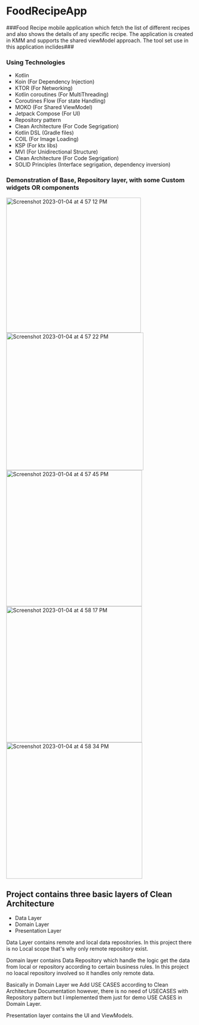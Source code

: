 # FoodRecipeApp
###Food Recipe mobile application which fetch the list of different recipes and also shows the details of any specific recipe. The application is created in KMM and supports the shared viewModel approach. The tool set use in this application inclides###
### Using Technologies ###
* Kotlin
* Koin (For Dependency Injection)
* KTOR (For Networking)
* Kotlin coroutines (For MultiThreading)
* Coroutines Flow (For state Handling)
* MOKO (For Shared ViewModel)
* Jetpack Compose (For UI)
* Repository pattern
* Clean Architecture (For Code Segrigation)
* Kotlin DSL (Gradle files)
* COIL (For Image Loading)
* KSP (For ktx libs)
* MVI  (For Unidirectional Structure)
* Clean Architecture (For Code Segrigation)
* SOLID Principles (Interface segrigation, dependency inversion)

### Demonstration of Base, Repository layer, with some Custom widgets OR components ###
<img width="360" alt="Screenshot 2023-01-04 at 4 57 12 PM" src="https://user-images.githubusercontent.com/11786840/210550551-d0c78ed1-68dc-4517-bdef-f4260f8a8990.png">
<img width="367" alt="Screenshot 2023-01-04 at 4 57 22 PM" src="https://user-images.githubusercontent.com/11786840/210550565-de9bb5a6-a3f3-459c-aa37-5b0ae75a2b12.png">
<img width="363" alt="Screenshot 2023-01-04 at 4 57 45 PM" src="https://user-images.githubusercontent.com/11786840/210550572-f3522b82-dcc8-46b5-ad34-6f9dd2349d89.png">
<img width="363" alt="Screenshot 2023-01-04 at 4 58 17 PM" src="https://user-images.githubusercontent.com/11786840/210550587-87d754b1-1299-4a58-be42-8572130c6439.png">
<img width="364" alt="Screenshot 2023-01-04 at 4 58 34 PM" src="https://user-images.githubusercontent.com/11786840/210550609-5ccb5532-6b4c-437a-8761-45681a106396.png">



## Project contains three basic layers of Clean Architecture ##
* Data Layer
* Domain Layer
* Presentation Layer

Data Layer contains remote and local data repositories. In this project there is no Local scope that's why only remote repository exist.

Domain layer contains Data Repository which handle the logic get the data from local or repository according to certain business rules. In this project no loacal repository involved so it handles only remote data.

Basically in Domain Layer we Add USE CASES according to Clean Architecture Documentation however, there is no need of USECASES with Repository pattern but I implemented them just for demo  USE CASES in Domain Layer.

Presentation layer contains the UI and ViewModels. 

